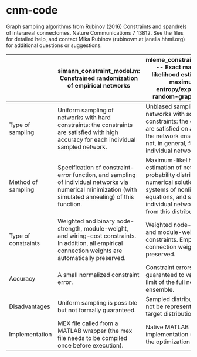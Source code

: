 # cnm-code

Graph sampling algorithms from Rubinov (2016) Constraints and spandrels of interareal connectomes. Nature Communications 7 13812. See the  files for detailed help, and contact Mika Rubinov (rubinovm at janelia.hhmi.org) for additional questions or suggestions.

|                     | simann_constraint_model.m: Constrained randomization of empirical networks                                                                                | mleme_constraint_model.m -- Exact maximum-likelihood estimation of maximum-entropy/exponential random-graph models                                                                              |
|---------------------|-----------------------------------------------------------------------------------------------------------------------------------------------------------|-------------------------------------------------------------------------------------------------------------------------------------------------------------------------------------------------|
| Type of sampling    | Uniform sampling of networks with hard constraints: the constraints are satisfied with high accuracy for each individual sampled network.                 | Unbiased sampling of networks with soft constraints: the constraints are satisfied on average for the network ensemble, but not, in general, for each individual network.                       |
| Method of sampling  | Specification of constraint-error function, and sampling of individual networks via numerical minimization (with simulated annealing) of this function.   | Maximum-likelihood estimation of network probability distribution by numerical solution of systems of nonlinear equations, and sampling of individual networks directly from this distribution. |
| Type of constraints | Weighted and binary node-strength, module-weight, and wiring-cost constraints. In addition, all empirical connection weights are automatically preserved. | Weighted node-strength and module-weight constraints. Empirical connection weights are not preserved.                                                                                           |
| Accuracy            | A small normalized constraint error.                                                                                                                      | Constraint errors are guaranteed to vanish in the limit of the full network ensemble.                                                                                                           |
| Disadvantages       | Uniform sampling is possible but not formally guaranteed.                                                                                                 | Sampled distributions may not be representative of target distributions.                                                                                                                        |
| Implementation      | MEX file called from a MATLAB wrapper (the mex file needs to be compiled once before execution).                                                          | Native MATLAB implementation (requires the optimization toolbox).                                                                                                                               |